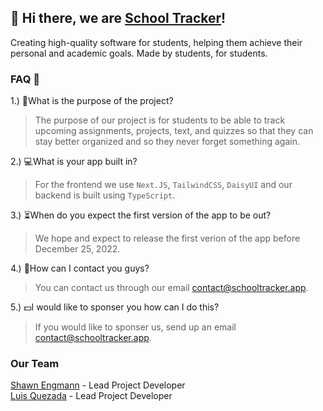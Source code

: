 ## 👋 Hi there, we are [School Tracker](https://schooltracker.app)!
Creating high-quality software for students, helping them achieve their personal and academic goals. Made by students, for students.

### FAQ 🧠

1.) 🤔What is the purpose of the project?
> The purpose of our project is for students to be able to track upcoming assignments, projects, text, and quizzes so that they can stay better organized and so they never forget something again. 

2.) 💻What is your app built in?
> For the frontend we use `Next.JS`, `TailwindCSS`, `DaisyUI` and our backend is built using `TypeScript`.

3.) ⏳When do you expect the first version of the app to be out?
> We hope and expect to release the first verion of the app before December 25, 2022. 

4.) 📱How can I contact you guys?
> You can contact us through our email [contact@schooltracker.app](mailto:contact@schooltracker.app?subject=Looking%20to%20talk%20about%20School%20Tracker).

5.) 💵I would like to sponser you how can I do this?
> If you would like to sponser us, send up an email [contact@schooltracker.app](mailto:contact@schooltracker.app?subject=Looking%20to%20become%20a%20sponser).


### Our Team
[Shawn Engmann](https://shawnengmann.com) - Lead Project Developer <br/>
[Luis Quezada](https://quezada.nl) - Lead Project Developer
 
